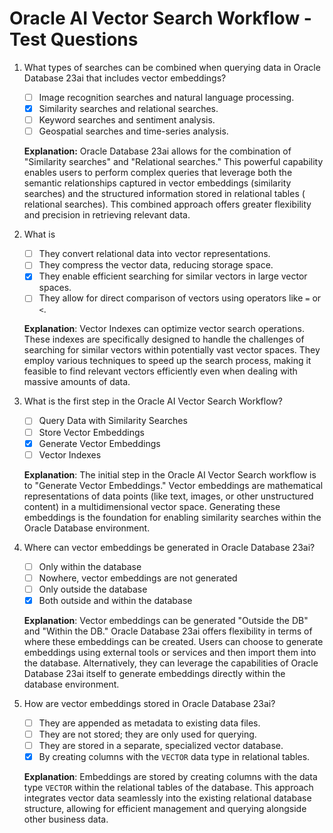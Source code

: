 # Oracle AI Vector Search Workflow - Test Questions

1. What types of searches can be combined when querying data in Oracle Database 23ai that includes vector embeddings?
    - [ ] Image recognition searches and natural language processing.
    - [x] Similarity searches and relational searches.
    - [ ] Keyword searches and sentiment analysis.
    - [ ] Geospatial searches and time-series analysis.

   **Explanation:** Oracle Database 23ai allows for the combination of "Similarity searches" and "Relational searches."
   This powerful capability enables users to perform complex queries that leverage both the semantic relationships
   captured in vector embeddings (similarity searches) and the structured information stored in relational tables (
   relational searches). This combined approach offers greater flexibility and precision in retrieving relevant data.

2. What is
    - [ ] They convert relational data into vector representations.
    - [ ] They compress the vector data, reducing storage space.
    - [x] They enable efficient searching for similar vectors in large vector spaces.
    - [ ] They allow for direct comparison of vectors using operators like `=` or `<`.

   **Explanation**: Vector Indexes can optimize vector search operations. These indexes are specifically designed to
   handle the challenges of searching for similar vectors within potentially vast vector spaces. They employ various
   techniques to speed up the search process, making it feasible to find relevant vectors efficiently even when
   dealing with massive amounts of data.

3. What is the first step in the Oracle AI Vector Search Workflow?
    - [ ] Query Data with Similarity Searches
    - [ ] Store Vector Embeddings
    - [x] Generate Vector Embeddings
    - [ ] Vector Indexes

   **Explanation**: The initial step in the Oracle AI Vector Search workflow is to "Generate Vector Embeddings." Vector
   embeddings are
   mathematical representations of data points (like text, images, or other unstructured content) in a multidimensional
   vector space. Generating these embeddings is the foundation for enabling similarity searches within the Oracle
   Database environment.

4. Where can vector embeddings be generated in Oracle Database 23ai?
    - [ ] Only within the database
    - [ ] Nowhere, vector embeddings are not generated
    - [ ] Only outside the database
    - [x] Both outside and within the database

   **Explanation**: Vector embeddings can be generated "Outside the DB" and "Within the DB." Oracle Database 23ai offers
   flexibility in terms of where these embeddings can be created. Users can choose to generate embeddings using external
   tools or services and then import them into the database. Alternatively, they can leverage the capabilities of Oracle
   Database 23ai itself to generate embeddings directly within the database environment.

5. How are vector embeddings stored in Oracle Database 23ai?
    - [ ] They are appended as metadata to existing data files.
    - [ ] They are not stored; they are only used for querying.
    - [ ] They are stored in a separate, specialized vector database.
    - [x] By creating columns with the `VECTOR` data type in relational tables.

   **Explanation**:  Embeddings are stored by creating columns with the data type `VECTOR` within the relational tables
   of the database. This approach integrates vector data seamlessly into the existing relational database structure,
   allowing for efficient management and querying alongside other business data.
